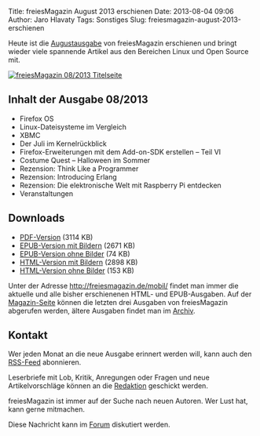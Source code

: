 Title: freiesMagazin August 2013 erschienen
Date: 2013-08-04 09:06
Author: Jaro Hlavaty
Tags: Sonstiges
Slug: freiesmagazin-august-2013-erschienen

Heute ist die
[Augustausgabe](http://www.freiesmagazin.de/freiesMagazin-2013-08) von
freiesMagazin erschienen und bringt wieder viele spannende Artikel aus
den Bereichen Linux und Open Source mit.

[![freiesMagazin 08/2013
Titelseite](http://www.freiesmagazin.de/system/files/freiesmagazin-2013-08.png)](http://www.freiesmagazin.de/system/files/freiesmagazin-2013-08.png)


## Inhalt der Ausgabe 08/2013

-   Firefox OS
-   Linux-Dateisysteme im Vergleich
-   XBMC
-   Der Juli im Kernelrückblick
-   Firefox-Erweiterungen mit dem Add-on-SDK erstellen – Teil VI
-   Costume Quest – Halloween im Sommer
-   Rezension: Think Like a Programmer
-   Rezension: Introducing Erlang
-   Rezension: Die elektronische Welt mit Raspberry Pi entdecken
-   Veranstaltungen

## Downloads

-   [PDF-Version](http://www.freiesmagazin.de/ftp/2013/freiesMagazin-2013-08.pdf)
    (3114 KB)
-   [EPUB-Version mit
    Bildern](http://www.freiesmagazin.de/ftp/2013/freiesMagazin-2013-08-bilder.epub)
    (2671 KB)
-   [EPUB-Version ohne
    Bilder](http://www.freiesmagazin.de/ftp/2013/freiesMagazin-2013-08.epub)
    (74 KB)
-   [HTML-Version mit
    Bildern](http://www.freiesmagazin.de/mobil/freiesMagazin-2013-08-bilder.html)
    (2898 KB)
-   [HTML-Version ohne
    Bilder](http://www.freiesmagazin.de/mobil/freiesMagazin-2013-08.html)
    (153 KB)

Unter der Adresse <http://freiesmagazin.de/mobil/> findet man immer die
aktuelle und alle bisher erschienenen HTML- und EPUB-Ausgaben. Auf der
[Magazin-Seite](http://www.freiesmagazin.de/magazin) können die letzten
drei Ausgaben von freiesMagazin abgerufen werden, ältere Ausgaben findet
man im [Archiv](http://www.freiesmagazin.de/archiv).

## Kontakt

Wer jeden Monat an die neue Ausgabe erinnert werden will, kann auch den
[RSS-Feed](http://www.freiesmagazin.de/rss.xml) abonnieren.

Leserbriefe mit Lob, Kritik, Anregungen oder Fragen und neue
Artikelvorschläge können an die
[Redaktion](http://www.freiesmagazin.de/kontakt) geschickt werden.

freiesMagazin ist immer auf der Suche nach neuen Autoren. Wer Lust hat,
kann gerne mitmachen.

Diese Nachricht kann im
[Forum](http://forum.kubuntu-de.org/index.php?board=1.0) diskutiert
werden.


